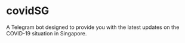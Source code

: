 # covidSG
A Telegram bot designed to provide you with the latest updates on the COVID-19 situation in Singapore.

